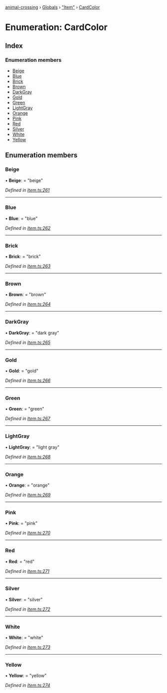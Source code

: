 [animal-crossing](../README.md) › [Globals](../globals.md) › ["Item"](../modules/_item_.md) › [CardColor](_item_.cardcolor.md)

# Enumeration: CardColor

## Index

### Enumeration members

* [Beige](_item_.cardcolor.md#beige)
* [Blue](_item_.cardcolor.md#blue)
* [Brick](_item_.cardcolor.md#brick)
* [Brown](_item_.cardcolor.md#brown)
* [DarkGray](_item_.cardcolor.md#darkgray)
* [Gold](_item_.cardcolor.md#gold)
* [Green](_item_.cardcolor.md#green)
* [LightGray](_item_.cardcolor.md#lightgray)
* [Orange](_item_.cardcolor.md#orange)
* [Pink](_item_.cardcolor.md#pink)
* [Red](_item_.cardcolor.md#red)
* [Silver](_item_.cardcolor.md#silver)
* [White](_item_.cardcolor.md#white)
* [Yellow](_item_.cardcolor.md#yellow)

## Enumeration members

###  Beige

• **Beige**: = "beige"

*Defined in [Item.ts:261](https://github.com/Norviah/animal-crossing/blob/09a17bd/module/types/Item.ts#L261)*

___

###  Blue

• **Blue**: = "blue"

*Defined in [Item.ts:262](https://github.com/Norviah/animal-crossing/blob/09a17bd/module/types/Item.ts#L262)*

___

###  Brick

• **Brick**: = "brick"

*Defined in [Item.ts:263](https://github.com/Norviah/animal-crossing/blob/09a17bd/module/types/Item.ts#L263)*

___

###  Brown

• **Brown**: = "brown"

*Defined in [Item.ts:264](https://github.com/Norviah/animal-crossing/blob/09a17bd/module/types/Item.ts#L264)*

___

###  DarkGray

• **DarkGray**: = "dark gray"

*Defined in [Item.ts:265](https://github.com/Norviah/animal-crossing/blob/09a17bd/module/types/Item.ts#L265)*

___

###  Gold

• **Gold**: = "gold"

*Defined in [Item.ts:266](https://github.com/Norviah/animal-crossing/blob/09a17bd/module/types/Item.ts#L266)*

___

###  Green

• **Green**: = "green"

*Defined in [Item.ts:267](https://github.com/Norviah/animal-crossing/blob/09a17bd/module/types/Item.ts#L267)*

___

###  LightGray

• **LightGray**: = "light gray"

*Defined in [Item.ts:268](https://github.com/Norviah/animal-crossing/blob/09a17bd/module/types/Item.ts#L268)*

___

###  Orange

• **Orange**: = "orange"

*Defined in [Item.ts:269](https://github.com/Norviah/animal-crossing/blob/09a17bd/module/types/Item.ts#L269)*

___

###  Pink

• **Pink**: = "pink"

*Defined in [Item.ts:270](https://github.com/Norviah/animal-crossing/blob/09a17bd/module/types/Item.ts#L270)*

___

###  Red

• **Red**: = "red"

*Defined in [Item.ts:271](https://github.com/Norviah/animal-crossing/blob/09a17bd/module/types/Item.ts#L271)*

___

###  Silver

• **Silver**: = "silver"

*Defined in [Item.ts:272](https://github.com/Norviah/animal-crossing/blob/09a17bd/module/types/Item.ts#L272)*

___

###  White

• **White**: = "white"

*Defined in [Item.ts:273](https://github.com/Norviah/animal-crossing/blob/09a17bd/module/types/Item.ts#L273)*

___

###  Yellow

• **Yellow**: = "yellow"

*Defined in [Item.ts:274](https://github.com/Norviah/animal-crossing/blob/09a17bd/module/types/Item.ts#L274)*

